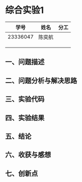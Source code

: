# 综合实验1

| 学号     | 姓名   | 分工 |
| -------- | ------ | ---- |
| 23336047 | 陈奕航 |      |
|          |        |      |
|          |        |      |
|          |        |      |

## 一、问题描述

## 二、问题分析与解决思路

## 三、实验代码

## 四、实验结果

## 五、结论

## 六、收获与感想

## 七、创新点
